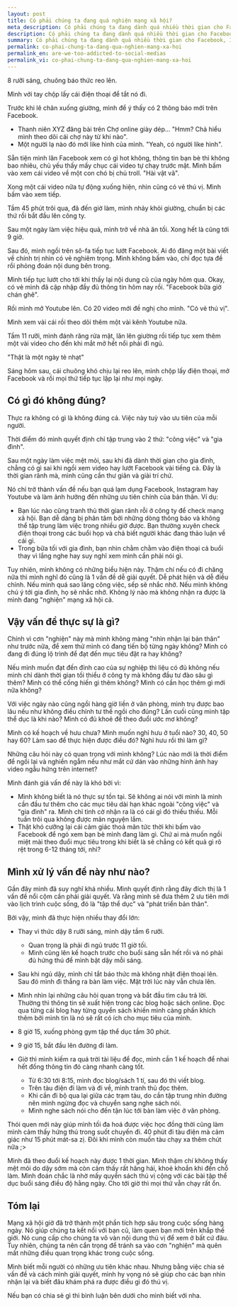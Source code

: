 ```yaml
---
layout: post
title: Có phải chúng ta đang quá nghiện mạng xã hội?
meta_description: Có phải chúng ta đang dành quá nhiều thời gian cho Facebook, Instagram, Youtube?
description: Có phải chúng ta đang dành quá nhiều thời gian cho Facebook, Instagram, Youtube?
summary: Có phải chúng ta đang dành quá nhiều thời gian cho Facebook, Instagram, Youtube?
permalink: co-phai-chung-ta-dang-qua-nghien-mang-xa-hoi
permalink_en: are-we-too-addicted-to-social-medias
permalink_vi: co-phai-chung-ta-dang-qua-nghien-mang-xa-hoi
---
```


8 rưỡi sáng, chuông báo thức reo lên.

Mình với tay chộp lấy cái điện thoại để tắt nó đi.

Trước khi lê chân xuống giường, mình để ý thấy có 2 thông báo mới trên Facebook. 
* Thanh niên XYZ đăng bài trên Chợ online giày dép... "Hmm? Chả hiểu mình theo dõi cái chợ này từ khi nào".
* Một người lạ nào đó mới like hình của mình. "Yeah, có người like hình".

Sẵn tiện mình lăn Facebook xem có gì hot không, thông tin bạn bè thì không bao nhiêu, chủ yếu thấy mấy chục cái video tự chạy trước mặt. Mình bấm vào xem cái video về một con chó bị chủ troll. "Hài vật vã".

Xong một cái video nữa tự động xuống hiện, nhìn cũng có vẻ thú vị. Mình bấm vào xem tiếp.

Tầm 45 phút trôi qua, đã đến giờ làm, mình nhảy khỏi giường, chuẩn bị các thứ rồi bắt đầu lên công ty.

Sau một ngày làm việc hiệu quả, mình trở về nhà ăn tối. Xong hết là cũng tới 9 giờ.

Sau đó, mình ngồi trên sô-fa tiếp tục lướt Facebook. Ai đó đăng một bài viết về chính trị nhìn có vẻ nghiêm trọng. Mình không bấm vào, chỉ đọc tựa đề rồi phỏng đoán nội dung bên trong. 

Mình tiếp tục lướt cho tới khi thấy lại nội dung cũ của ngày hôm qua. Okay, có vẻ mình đã cập nhập đầy đủ thông tin hôm nay rồi. "Facebook bữa giờ chán ghê".

Rồi mình mở Youtube lên. Có 20 video mới đề nghị cho mình. "Có vẻ thú vị".

Mình xem vài cái rồi theo dõi thêm một vài kênh Youtube nữa.

Tầm 11 rưỡi, mình đánh răng rửa mặt, lăn lên giường rồi tiếp tục xem thêm một vài video cho đến khi mắt mở hết nổi phải đi ngủ.

"Thật là một ngày tẻ nhạt"

Sáng hôm sau, cái chuông khó chịu lại reo lên, mình chộp lấy điện thoại, mở Facebook và rồi mọi thứ tiếp tục lặp lại như mọi ngày. 

## Có gì đó không đúng?

Thực ra không có gì là không đúng cả. Việc này tuỳ vào ưu tiên của mỗi người.

Thời điểm đó mình quyết định chỉ tập trung vào 2 thứ: "công việc" và "gia đình". 

Sau một ngày làm việc mệt mỏi, sau khi đã dành thời gian cho gia đình, chẳng có gì sai khi ngồi xem video hay lướt Facebook vài tiếng cả. Đây là thời gian rãnh mà, mình cũng cần thư giãn và giải trí chứ.

Nó chỉ trở thành vấn đề nếu bạn quá lạm dụng Facebook, Instagram hay Youtube và làm ảnh hưởng đến những ưu tiên chính của bản thân. Ví dụ:
* Bạn lúc nào cũng tranh thủ thời gian rãnh rỗi ở công ty để check mạng xã hội. Bạn dễ dàng bị phân tâm bởi những dòng thông báo và không thể tập trung làm việc trong nhiều giờ được. Bạn thường xuyên check điện thoại trong các buổi họp và chả biết người khác đang thảo luận về cái gì.
* Trong bữa tối với gia đình, bạn nhìn chằm chằm vào điện thoại cả buổi thay vì lắng nghe hay suy nghĩ xem mình cần phải nói gì.

Tuy nhiên, mình không có những biểu hiện này. Thậm chí nếu có đi chăng nữa thì mình nghĩ đó cũng là 1 vấn đề dễ giải quyết. Dễ phát hiện và dễ điều chỉnh. Nếu mình quá sao lãng công việc, sếp sẽ nhắc nhở. Nếu mình không chú ý tới gia đình, họ sẽ nhắc nhở. Không lý nào mà không nhận ra được là mình đang "nghiện" mạng xã hội cả.

## Vậy vấn đề thực sự là gì?

Chính vì cơn "nghiện" này mà mình không màng "nhìn nhận lại bản thân" như trước nữa, để xem thử mình có đang tiến bộ từng ngày không? Mình có đang đi đúng lộ trình để đạt đến mục tiêu đặt ra hay không?

Nếu mình muốn đạt đến đỉnh cao của sự nghiệp thì liệu có đủ không nếu mình chỉ dành thời gian tối thiểu ở công ty mà không đầu tư đào sâu gì thêm? Mình có thể cống hiến gì thêm không? Mình có cần học thêm gì mới nữa không?

Với việc ngày nào cũng ngồi hàng giờ liền ở văn phòng, mình trụ được bao lâu nếu như không điều chỉnh tư thế ngồi cho đúng? Lần cuối cũng mình tập thể dục là khi nào? Mình có đủ khoẻ để theo đuổi ước mơ không?

Mình có kế hoạch về hưu chưa? Mình muốn nghỉ hưu ở tuổi nào? 30, 40, 50 hay 60? Làm sao để thực hiện được điều đó? Nghỉ hưu rồi thì làm gì?

Những câu hỏi này có quan trọng với mình không? Lúc nào mới là thời điểm để ngồi lại và nghiền ngẫm nếu như mắt cứ dán vào những hình ảnh hay video ngẫu hứng trên internet?

Mình đánh giá vấn đề này là khó bởi vì:
* Mình không biết là nó thực sự tồn tại. Sẽ không ai nói với mình là mình cần đầu tư thêm cho các mục tiêu dài hạn khác ngoài "công việc" và "gia đình" ra. Mình chỉ tình cờ nhận ra là có cái gì đó thiếu thiếu. Mỗi tuần trôi qua không được mãn nguyện lắm.
* Thật khó cưỡng lại cái cảm giác thoả mãn tức thời khi bấm vào Facebook để ngó xem bạn bè mình đang làm gì. Chứ ai mà muốn ngồi miệt mài theo đuổi mục tiêu trong khi biết là sẽ chẳng có kết quả gì rõ rệt trong 6-12 tháng tới, nhỉ?

## Mình xử lý vấn đề này như nào?

Gần đây mình đã suy nghĩ khá nhiều. Mình quyết định rằng đây đích thị là 1 vấn đề nổi cộm cần phải giải quyết. Và rằng mình sẽ đưa thêm 2 ưu tiên mới vào lịch trình cuộc sống, đó là "tập thể dục" và "phát triển bản thân".

Bởi vậy, mình đã thực hiện nhiều thay đổi lớn:
* Thay vì thức dậy 8 rưỡi sáng, mình dậy tầm 6 rưỡi.
  * Quan trọng là phải đi ngủ trước 11 giờ tối.
  * Mình cũng lên kế hoạch trước cho buổi sáng sẵn hết rồi và nó phải đủ hứng thú để mình bật dậy mỗi sáng.
* Sau khi ngủ dậy, mình chỉ tắt báo thức mà không nhặt điện thoại lên. Sau đó mình đi thẳng ra bàn làm việc. Mặt trời lúc này vẫn chưa lên.
* Mình nhìn lại những câu hỏi quan trọng và bắt đầu tìm câu trả lời. Thường thì thông tin sẽ xuất hiện trong các blog hoặc sách online. Đọc qua từng cái blog hay từng quyển sách khiến mình càng phấn khích thêm bởi mình tin là nó sẽ rất có ích cho mục tiêu của mình.

* 8 giờ 15, xuống phòng gym tập thể dục tầm 30 phút.
* 9 giờ 15, bắt đầu lên đường đi làm.
* Giờ thì mình kiếm ra quá trời tài liệu để đọc, mình cần 1 kế hoạch để nhai hết đống thông tin đó càng nhanh càng tốt.
  * Từ 6:30 tới 8:15, mình đọc blog/sách 1 tí, sau đó thì viết blog.
  * Trên tàu điện đi làm và đi về, mình tranh thủ đọc thêm.
  * Khi cần đi bộ qua lại giữa các trạm tàu, do cần tập trung nhìn đường nên mình ngừng đọc và chuyển sang nghe sách nói.
  * Mình nghe sách nói cho đến tận lúc tới bàn làm việc ở văn phòng.

Thói quen mới này giúp mình tối đa hoá được việc học đồng thời cũng làm mình cảm thấy hứng thú trong suốt chuyến đi. 40 phút đi tàu điện mà cảm giác như 15 phút mát-sa zị. Đôi khi mình còn muốn tàu chạy xa thêm chút nữa ;>

Mình đã theo đuổi kế hoạch này được 1 thời gian. Mình thậm chí không thấy mệt mỏi do dậy sớm mà còn cảm thấy rất hăng hái, khoẻ khoắn khi đến chỗ làm. Mình đoán chắc là nhờ mấy quyển sách thú vị cộng với các bài tập thể dục buổi sáng điều độ hằng ngày. Cho tới giờ thì mọi thứ vẫn chạy rất ổn.

## Tóm lại

Mạng xã hội giờ đã trở thành một phần tích hợp sâu trong cuộc sống hàng ngày. Nó giúp chúng ta kết nối với bạn cũ, làm quen bạn mới trên khắp thế giới. Nó cung cấp cho chúng ta vô vàn nội dung thú vị để xem ở bất cứ đâu. Tuy nhiên, chúng ta nên cẩn trọng để tránh sa vào cơn "nghiện" mà quên mất những điều quan trọng khác trong cuộc sống.

Mình biết mỗi người có những ưu tiên khác nhau. Nhưng bằng việc chia sẻ vấn đề và cách mình giải quyết, mình hy vọng nó sẽ giúp cho các bạn nhìn nhận lại và biết đâu khám phá ra được điều gì đó thú vị. 

Nếu bạn có chia sẻ gì thì bình luận bên dưới cho mình biết với nha.